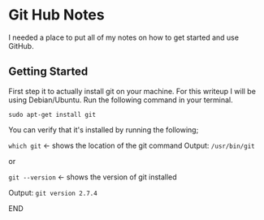 # Git Hub Notes

I needed a place to put all of my notes on how to get started and use GitHub.

## Getting Started

First step it to actually install git on your machine.  For this writeup I will be using Debian/Ubuntu. Run the following command in your terminal.

`sudo apt-get install git`

You can verify that it's installed by running the following;

`which git` <- shows the location of the git command
Output: ```/usr/bin/git```

or

`git --version` <- shows the version of git installed

Output: ```git version 2.7.4```

END
